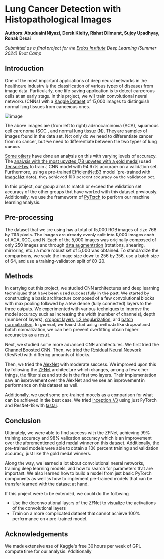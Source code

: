 # Lung Cancer Detection with Histopathological Images

**Authors: Abuduaini Niyazi, Derek Kielty, Rishat Dilmurat, Sujoy Upadhyay, Ronak Desai**

*Submitted as a final project for the [Erdos Institute](https://www.erdosinstitute.org/) Deep Learning (Summer 2024) Boot Camp*

## Introduction

One of the most important applications of deep neural networks in the healthcare industry is the classification of various types of diseases from image data. Particularly, one life-saving application is to detect cancerous cells at an early stage. In this project, we will train convolutional neural networks (CNNs) with a [Kaggle Dataset](https://www.kaggle.com/datasets/andrewmvd/lung-and-colon-cancer-histopathological-images) of 15,000 images to distinguish normal lung tissues from cancerous ones.

![image](https://github.com/user-attachments/assets/c89b7429-ab99-4678-9613-5fa1f08e6a53)

The above images are (from left to right) adenocarcinoma (ACA), squamous cell carcinoma (SCC), and normal lung tissue (N). They are samples of images found in the data set. Not only do we need to differentiate cancer from no cancer, but we need to differentiate between the two types of lung cancer.

[Some others](https://www.geeksforgeeks.org/lung-cancer-detection-using-convolutional-neural-network-cnn/#) have done an analysis on this with varying levels of accuracy. The [analysis with the most upvotes (78 upvotes with a gold medal)](https://www.kaggle.com/code/mohamedsameh0410/lung-cancer-detection-with-cnn-efficientnetb3#EfficientNetB3) used [TensorFlow](https://www.tensorflow.org/) to train a CNN model with 94.67% accuracy on a validation set. Furthermore, using a pre-trained [EfficientNetB3](https://keras.io/api/applications/efficientnet/) model (pre-trained with [ImageNet](https://image-net.org/) data), they achieved 100 percent accuracy on the validation set.

In this project, our group aims to match or exceed the validation set accuracy of the other groups that have worked with this dataset previously. Additionally, we use the frameworm of [PyTorch](https://pytorch.org/) to perform our machine learning analysis. 

## Pre-processing

The dataset that we are using has a total of 15,000 RGB images of size 768 by 768 pixels. The images are already evenly split into 5,000 images each of ACA, SCC, and N. Each of the 5,000 images was originally composed of only 250 images and through [data augmentation](https://pytorch.org/vision/stable/transforms.html) (rotations, shearing, mirroring, etc.) a more robust set of 5,000 was obtained. To standardize the comparisons, we scale the image size down to 256 by 256, use a batch size of 64, and use a training-validation split of 80-20. 

## Methods

In carrying out this project, we studied CNN architectures and deep learning techniques that have been used successfully in the past. We started by constructing a basic architecture composed of a few convolutional blocks with max pooling followed by a few dense (fully connected) layers to the three outputs. We experimented with various techniques to improve the model accuracy such as increasing the width (number of channels), depth (number of layers), [dropout layers](https://arxiv.org/abs/1207.0580), [L2 regularization](https://dl.acm.org/doi/10.5555/1795114.1795128), and [batch normalization](https://arxiv.org/abs/1502.03167). In general, we found that using methods like dropout and batch normalization, we can help prevent overfitting obtain higher accuracies as a result. 

Next, we studied some more advanced CNN architectures. We first tried the [Channel Boosted CNN](https://arxiv.org/abs/1804.08528). Then, we tried the [Residual Neural Network](https://arxiv.org/abs/1512.03385) (ResNet) with differing amounts of blocks. 

Then, we tried the [AlexNet](https://dl.acm.org/doi/10.1145/3065386) with moderate success. We improved upon this by following the [ZFNet](https://link.springer.com/chapter/10.1007/978-3-319-10590-1_53) architecture which changes, among a few other things, the filter size and stride in the first two layers. Their implementation saw an improvement over the AlexNet and we see an improvement in performance on this dataset as well. 

Additionally, we used some pre-trained models as a comparison for what can be achieved in the best case. We tried [Inception_V3](https://pytorch.org/hub/pytorch_vision_inception_v3/) using just PyTorch and ResNet-18 with [fastai](https://docs.fast.ai/). 

## Conclusion

Ultimately, we were able to find success with the ZFNet, achieving 99% training accuracy and 98% validation accuracy which is an improvement over the aforementioned gold medal winner on this dataset. Additionally, the pre-trained models were able to obtain a 100 percent training and validation accuracy, just like the gold medal winners. 

Along the way, we learned a lot about convolutional neural networks, training deep learning models, and how to search for parameters that are important. We also learned how to build a model from just basic PyTorch components as well as how to implement pre-trained models that can be transfer learned with the dataset at hand.

If this project were to be extended, we could do the following 
- Use the deconvolutional layers of the ZFNet to visualize the activations of the convolutional layers
- Train on a more complicated dataset that cannot achieve 100% performance on a pre-trained model.

## Acknowledgements

We made extensive use of Kaggle's free 30 hours per week of GPU compute time for our analysis. Additionally 

